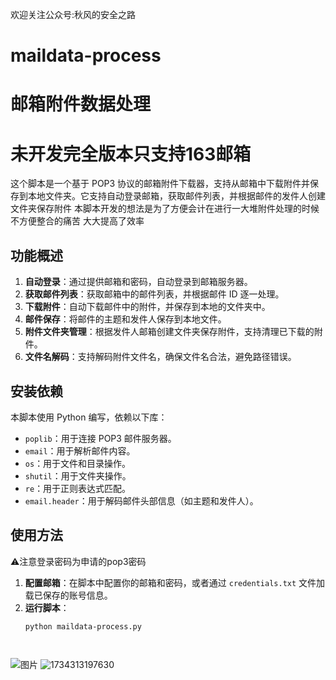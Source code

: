 欢迎关注公众号:秋风的安全之路
# maildata-process
# 邮箱附件数据处理
# 未开发完全版本只支持163邮箱
这个脚本是一个基于 POP3 协议的邮箱附件下载器，支持从邮箱中下载附件并保存到本地文件夹。它支持自动登录邮箱，获取邮件列表，并根据邮件的发件人创建文件夹保存附件
本脚本开发的想法是为了方便会计在进行一大堆附件处理的时候不方便整合的痛苦 大大提高了效率

## 功能概述

1. **自动登录**：通过提供邮箱和密码，自动登录到邮箱服务器。
2. **获取邮件列表**：获取邮箱中的邮件列表，并根据邮件 ID 逐一处理。
3. **下载附件**：自动下载邮件中的附件，并保存到本地的文件夹中。
4. **邮件保存**：将邮件的主题和发件人保存到本地文件。
5. **附件文件夹管理**：根据发件人邮箱创建文件夹保存附件，支持清理已下载的附件。
6. **文件名解码**：支持解码附件文件名，确保文件名合法，避免路径错误。

## 安装依赖

本脚本使用 Python 编写，依赖以下库：

- `poplib`：用于连接 POP3 邮件服务器。
- `email`：用于解析邮件内容。
- `os`：用于文件和目录操作。
- `shutil`：用于文件夹操作。
- `re`：用于正则表达式匹配。
- `email.header`：用于解码邮件头部信息（如主题和发件人）。

## 使用方法
⚠️注意登录密码为申请的pop3密码

1. **配置邮箱**：在脚本中配置你的邮箱和密码，或者通过 `credentials.txt` 文件加载已保存的账号信息。
2. **运行脚本**：
   ```bash
   python maildata-process.py




![图片](https://github.com/user-attachments/assets/c8fb1f03-74db-41fd-8b2f-c2b00b402263)
![1734313197630](https://github.com/user-attachments/assets/a5766684-0e84-4f5a-8a7f-1da0679a6930)

